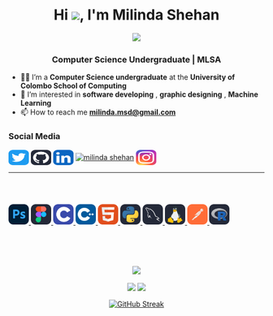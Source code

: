 <h1 align="center">Hi  <img src="https://media.giphy.com/media/hvRJCLFzcasrR4ia7z/giphy.gif" width="30px"/>, I'm Milinda Shehan</h1>
<div id="header" align="center">
  <img src="https://media.giphy.com/media/M9gbBd9nbDrOTu1Mqx/giphy.gif" width="100"/>
</div>
<h3 align="center">Computer Science Undergraduate | MLSA </h3>


- 👨‍💻 I’m a **Computer Science undergraduate** at the **University of Colombo School of Computing**
- 👀 I’m interested in **software developing** , **graphic designing** , **Machine Learning**
- 📫 How to reach me **milinda.msd@gmail.com**

<h3 align="left">Social Media</h3>
<p align="left">
<a href="https://twitter.com/milindashehan20" target="blank"><img align="center" src="https://github.com/tandpfun/skill-icons/blob/main/icons/Twitter.svg" alt="milindashehan20" height="30" width="40" /></a>
<a href="https://github.com/milindaShehan" target="blank"><img align="center" src="https://github.com/tandpfun/skill-icons/blob/main/icons/Github-Dark.svg" alt="milindaShehan" height="30" width="40" /></a>
<a href="https://linkedin.com/in/milinda-shehan" target="blank"><img align="center" src="https://github.com/tandpfun/skill-icons/blob/main/icons/LinkedIn.svg" alt="milinda-shehan" height="30" width="40" /></a>
<a href="https://fb.com/milinda shehan" target="blank"><img align="center" src="https://raw.githubusercontent.com/rahuldkjain/github-profile-readme-generator/master/src/images/icons/Social/facebook.svg" alt="milinda shehan" height="30" width="40" /></a>
<a href="https://instagram.com/milinda_shehan_" target="blank"><img align="center" src="https://github.com/tandpfun/skill-icons/blob/main/icons/Instagram.svg" alt="milinda_shehan_" height="30" width="40" /></a>
</p>

<hr>
<br><br>


<p align="left"> <a href="https://www.photoshop.com/en" target="_blank" rel="noreferrer"> <img src="https://github.com/tandpfun/skill-icons/blob/main/icons/Photoshop.svg" alt="photoshop" width="40" height="40"/> </a> 
  <a href="https://www.figma.com/en" target="_blank" rel="noreferrer"> <img src="https://github.com/tandpfun/skill-icons/blob/main/icons/Figma-Dark.svg" alt="photoshop" width="40" height="40"/> </a>
<a href="https://www.cprogramming.com/" target="_blank" rel="noreferrer"> <img src="https://github.com/tandpfun/skill-icons/blob/main/icons/C.svg" alt="c" width="40" height="40"/> </a>
<a href="https://www.cprogramming.com/" target="_blank" rel="noreferrer"> <img src="https://github.com/tandpfun/skill-icons/blob/main/icons/CPP.svg" alt="c" width="40" height="40"/> </a> 
<a href="https://www.html.com" target="_blank" rel="noreferrer"> <img src="https://github.com/tandpfun/skill-icons/blob/main/icons/HTML.svg" alt="python" width="40" height="40"/> </a> 
<a href="https://www.python.org" target="_blank" rel="noreferrer"> <img src="https://github.com/tandpfun/skill-icons/blob/main/icons/Python-Dark.svg" alt="python" width="40" height="40"/> </a> 
 <a href="https://www.mysql.com/" target="_blank" rel="noreferrer"> <img src="https://github.com/tandpfun/skill-icons/blob/main/icons/MySQL-Dark.svg" alt="mysql" width="40" height="40"/> </a> 
 <a href="https://www.linux.com" target="_blank" rel="noreferrer"> <img src="https://github.com/tandpfun/skill-icons/blob/main/icons/Linux-Dark.svg" alt="Linux" width="40" height="40"/> </a>   
 <a href="https://www.postman.com" target="_blank" rel="noreferrer"> <img src="https://github.com/tandpfun/skill-icons/blob/main/icons/Postman.svg" alt="Linux" width="40" height="40"/> </a>  
 <a href="https://www.postman.com" target="_blank" rel="noreferrer"> <img src="https://github.com/tandpfun/skill-icons/blob/main/icons/R-Dark.svg" alt="Linux" width="40" height="40"/> </a> </p> 

<div id="badges" align="center">
<img src="https://komarev.com/ghpvc/?username=milindaShehan&style=flat-square&color=blue" alt=""/>
</div>

<br>
<br>





<p align="center"> <img src="https://github-profile-summary-cards.vercel.app/api/cards/profile-details?username=milindaShehan&theme=github_dark"/> </p>
<div align="center">
<img src="https://github-profile-summary-cards.vercel.app/api/cards/stats?username=milindaShehan&theme=github_dark"/>
<img src="https://github-profile-summary-cards.vercel.app/api/cards/productive-time?username=milindaShehan&theme=github_dark"/>
</div>
<div align="center">

[![GitHub Streak](https://github-readme-streak-stats.herokuapp.com?user=milindaShehan&theme=dark&border_radius=7&currStreakLabel=0A7BDD&ring=8BDD6D&background=00000002&fire=077BDD&border=3A3A3A&stroke=3A3A3A)](https://git.io/streak-stats)

</div>

